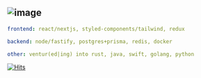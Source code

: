 ![image](https://user-images.githubusercontent.com/83192247/197445341-1d59c937-003a-41a6-a181-1755ca440591.png)
---

```yaml
frontend: react/nextjs, styled-components/tailwind, redux

backend: node/fastify, postgres+prisma, redis, docker

other: ventur(ed|ing) into rust, java, swift, golang, python
```

[![Hits](https://hits-app.vercel.app/hits?url=https://github.com/cnrad&bgLeft=444444&bgRight=575fff&label=visits)](https://hits-app.vercel.app/)
